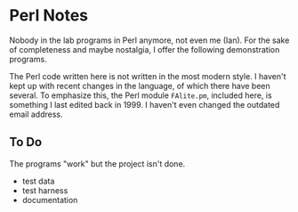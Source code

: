 Perl Notes
==========

Nobody in the lab programs in Perl anymore, not even me (Ian). For the sake of
completeness and maybe nostalgia, I offer the following demonstration programs.

The Perl code written here is not written in the most modern style. I haven't
kept up with recent changes in the language, of which there have been several.
To emphasize this, the Perl module `FAlite.pm`, included here, is something I
last edited back in 1999. I haven't even changed the outdated email address.

## To Do ##

The programs "work" but the project isn't done.

+ test data
+ test harness
+ documentation
